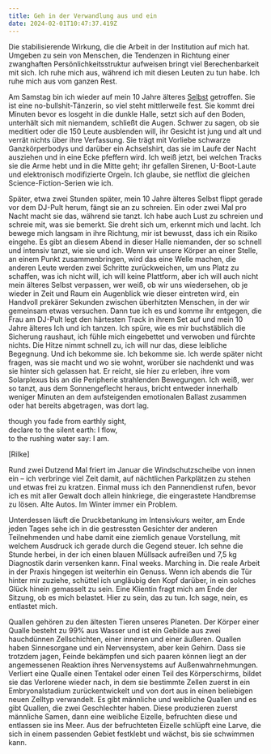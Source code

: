 ```yaml
---
title: Geh in der Verwandlung aus und ein
date: 2024-02-01T10:47:37.419Z
---
```

Die stabilisierende Wirkung, die die Arbeit in der Institution auf mich hat. Umgeben zu sein von Menschen, die Tendenzen in Richtung einer zwanghaften Persönlichkeitsstruktur aufweisen bringt viel Berechenbarkeit mit sich. Ich ruhe mich aus, während ich mit diesen Leuten zu tun habe. Ich ruhe mich aus vom ganzen Rest.

Am Samstag bin ich wieder auf mein 10 Jahre älteres [Selbst](https://unendlichkeitsfiktion.de/unendliche-zeichen/) getroffen. Sie ist eine no-bullshit-Tänzerin, so viel steht mittlerweile fest. Sie kommt drei Minuten bevor es losgeht in die dunkle Halle, setzt sich auf den Boden, unterhält sich mit niemandem, schließt die Augen. Schwer zu sagen, ob sie meditiert oder die 150 Leute ausblenden will, ihr Gesicht ist jung und alt und verrät nichts über ihre Verfassung. Sie trägt mit Vorliebe schwarze Ganzkörperbodys und darüber ein Achselshirt, das sie im Laufe der Nacht ausziehen und in eine Ecke pfeffern wird. Ich weiß jetzt, bei welchen Tracks sie die Arme hebt und in die Mitte geht; ihr gefallen Sirenen, U-Boot-Laute und elektronisch modifizierte Orgeln. Ich glaube, sie netflixt die gleichen Science-Fiction-Serien wie ich.

Später, etwa zwei Stunden später, mein 10 Jahre älteres Selbst flippt gerade vor dem DJ-Pult herum, fängt sie an zu schreien. Ein oder zwei Mal pro Nacht macht sie das, während sie tanzt. Ich habe auch Lust zu schreien und schreie mit, was sie bemerkt. Sie dreht sich um, erkennt mich und lacht. Ich bewege mich langsam in ihre Richtung, mir ist bewusst, dass ich ein Risiko eingehe. Es gibt an diesem Abend in dieser Halle niemanden, der so schnell und intensiv tanzt, wie sie und ich. Wenn wir unsere Körper an einer Stelle, an einem Punkt zusammenbringen, wird das eine Welle machen, die anderen Leute werden zwei Schritte zurückweichen, um uns Platz zu schaffen, was ich nicht will, ich will keine Plattform, aber ich will auch nicht mein älteres Selbst verpassen, wer weiß, ob wir uns wiedersehen, ob je wieder in Zeit und Raum ein Augenblick wie dieser eintreten wird, ein Handvoll prekärer Sekunden zwischen überhitzten Menschen, in der wir gemeinsam etwas versuchen. Dann tue ich es und komme ihr entgegen, die Frau am DJ-Pult legt den härtesten Track in ihrem Set auf und mein 10 Jahre älteres Ich und ich tanzen. Ich spüre, wie es mir buchstäblich die Sicherung raushaut, ich fühle mich eingebettet und verwoben und fürchte nichts. Die Hitze nimmt schnell zu, ich will nur das, diese leibliche Begegnung. Und ich bekomme sie. Ich bekomme sie. Ich werde später nicht fragen, was sie macht und wo sie wohnt, worüber sie nachdenkt und was sie hinter sich gelassen hat. Er reicht, sie hier zu erleben, ihre vom Solarplexus bis an die Peripherie strahlenden Bewegungen. Ich weiß, wer so tanzt, aus dem Sonnengeflecht heraus, bricht entweder innerhalb weniger Minuten an dem aufsteigenden emotionalen Ballast zusammen oder hat bereits abgetragen, was dort lag.

though you fade from earthly sight,\
declare to the silent earth: I flow,\
to the rushing water say: I am.

\[Rilke]

Rund zwei Dutzend Mal friert im Januar die Windschutzscheibe von innen ein – ich verbringe viel Zeit damit, auf nächtlichen Parkplätzen zu stehen und etwas frei zu kratzen. Einmal muss ich den Pannendienst rufen, bevor ich es mit aller Gewalt doch allein hinkriege, die eingerastete Handbremse zu lösen. Alte Autos. Im Winter immer ein Problem.

Unterdessen läuft die Druckbetankung im Intensivkurs weiter, am Ende jeden Tages sehe ich in die gestressten Gesichter der anderen Teilnehmenden und habe damit eine ziemlich genaue Vorstellung, mit welchem Ausdruck ich gerade durch die Gegend steuer. Ich sehne die Stunde herbei, in der ich einen blauen Müllsack aufreißen und 7,5 kg Diagnostik darin versenken kann. Final weeks. Marching in. Die reale Arbeit in der Praxis hingegen ist weiterhin ein Genuss. Wenn ich abends die Tür hinter mir zuziehe, schüttel ich ungläubig den Kopf darüber, in ein solches Glück hinein gemasselt zu sein. Eine Klientin fragt mich am Ende der Sitzung, ob es mich belastet. Hier zu sein, das zu tun. Ich sage, nein, es entlastet mich.

Quallen gehören zu den ältesten Tieren unseres Planeten. Der Körper einer Qualle besteht zu 99% aus Wasser und ist ein Gebilde aus zwei hauchdünnen Zellschichten, einer inneren und einer äußeren. Quallen haben Sinnesorgane und ein Nervensystem, aber kein Gehirn. Dass sie trotzdem jagen, Feinde bekämpfen und sich paaren können liegt an der angemessenen Reaktion ihres Nervensystems auf Außenwahrnehmungen. Verliert eine Qualle einen Tentakel oder einen Teil des Körperschirms, bildet sie das Verlorene wieder nach, in dem sie bestimmte Zellen zuerst in ein Embryonalstadium zurückentwickelt und von dort aus in einen beliebigen neuen Zelltyp verwandelt. Es gibt männliche und weibliche Quallen und es gibt Quallen, die zwei Geschlechter haben. Diese produzieren zuerst männliche Samen, dann eine weibliche Eizelle, befruchten diese und entlassen sie ins Meer. Aus der befruchteten Eizelle schlüpft eine Larve, die sich in einem passenden Gebiet festklebt und wächst, bis sie schwimmen kann.